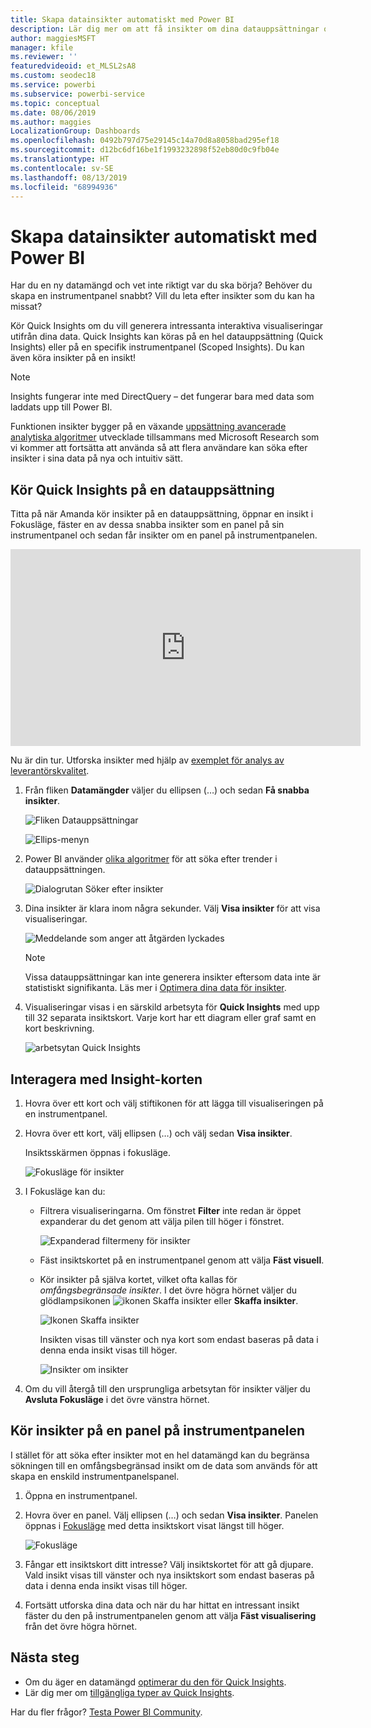 ```yaml
---
title: Skapa datainsikter automatiskt med Power BI
description: Lär dig mer om att få insikter om dina datauppsättningar och instrumentpanelers paneler.
author: maggiesMSFT
manager: kfile
ms.reviewer: ''
featuredvideoid: et_MLSL2sA8
ms.custom: seodec18
ms.service: powerbi
ms.subservice: powerbi-service
ms.topic: conceptual
ms.date: 08/06/2019
ms.author: maggies
LocalizationGroup: Dashboards
ms.openlocfilehash: 0492b797d75e29145c14a70d8a8058bad295ef18
ms.sourcegitcommit: d12bc6df16be1f1993232898f52eb80d0c9fb04e
ms.translationtype: HT
ms.contentlocale: sv-SE
ms.lasthandoff: 08/13/2019
ms.locfileid: "68994936"
---
```

# <a name="generate-data-insights-automatically-with-power-bi"></a>Skapa datainsikter automatiskt med Power BI
Har du en ny datamängd och vet inte riktigt var du ska börja?  Behöver du skapa en instrumentpanel snabbt?  Vill du leta efter insikter som du kan ha missat?

Kör Quick Insights om du vill generera intressanta interaktiva visualiseringar utifrån dina data. Quick Insights kan köras på en hel datauppsättning (Quick Insights) eller på en specifik instrumentpanel (Scoped Insights). Du kan även köra insikter på en insikt!

> [!NOTE]
> Insights fungerar inte med DirectQuery – det fungerar bara med data som laddats upp till Power BI.
> 

Funktionen insikter bygger på en växande [uppsättning avancerade analytiska algoritmer](service-insight-types.md) utvecklade tillsammans med Microsoft Research som vi kommer att fortsätta att använda så att flera användare kan söka efter insikter i sina data på nya och intuitiv sätt.

## <a name="run-quick-insights-on-a-dataset"></a>Kör Quick Insights på en datauppsättning
Titta på när Amanda kör insikter på en datauppsättning, öppnar en insikt i Fokusläge, fäster en av dessa snabba insikter som en panel på sin instrumentpanel och sedan får insikter om en panel på instrumentpanelen.

<iframe width="560" height="315" src="https://www.youtube.com/embed/et_MLSL2sA8" frameborder="0" allowfullscreen></iframe>


Nu är din tur. Utforska insikter med hjälp av [exemplet för analys av leverantörskvalitet](sample-supplier-quality.md).

1. Från fliken **Datamängder** väljer du ellipsen (…) och sedan **Få snabba insikter**.
   
    ![Fliken Datauppsättningar](media/service-insights/power-bi-ellipses.png)
   
    ![Ellips-menyn](media/service-insights/power-bi-tab.png)
2. Power BI använder [olika algoritmer](service-insight-types.md) för att söka efter trender i datauppsättningen.
   
    ![Dialogrutan Söker efter insikter](media/service-insights/pbi_autoinsightssearching.png)
3. Dina insikter är klara inom några sekunder.  Välj **Visa insikter** för att visa visualiseringar.
   
    ![Meddelande som anger att åtgärden lyckades](media/service-insights/pbi_autoinsightsuccess.png)
   
    > [!NOTE]
    > Vissa datauppsättningar kan inte generera insikter eftersom data inte är statistiskt signifikanta.  Läs mer i [Optimera dina data för insikter](service-insights-optimize.md).
    > 
    
4. Visualiseringar visas i en särskild arbetsyta för **Quick Insights** med upp till 32 separata insiktskort. Varje kort har ett diagram eller graf samt en kort beskrivning.
   
    ![arbetsytan Quick Insights](media/service-insights/power-bi-insights.png)

## <a name="interact-with-the-insight-cards"></a>Interagera med Insight-korten

1. Hovra över ett kort och välj stiftikonen för att lägga till visualiseringen på en instrumentpanel.

2. Hovra över ett kort, välj ellipsen (…) och välj sedan **Visa insikter**. 

    Insiktsskärmen öppnas i fokusläge.
   
    ![Fokusläge för insikter](media/service-insights/power-bi-insight-focus.png)
3. I Fokusläge kan du:
   
   * Filtrera visualiseringarna. Om fönstret **Filter** inte redan är öppet expanderar du det genom att välja pilen till höger i fönstret.

       ![Expanderad filtermeny för insikter](media/service-insights/power-bi-insights-filter-new.png)
   * Fäst insiktskortet på en instrumentpanel genom att välja **Fäst visuell**.
   * Kör insikter på själva kortet, vilket ofta kallas för *omfångsbegränsade insikter*. I det övre högra hörnet väljer du glödlampsikonen ![ikonen Skaffa insikter](media/service-insights/power-bi-bulb-icon.png) eller **Skaffa insikter**.
     
       ![Ikonen Skaffa insikter](media/service-insights/pbi-autoinsights-tile.png)
     
     Insikten visas till vänster och nya kort som endast baseras på data i denna enda insikt visas till höger.
     
       ![Insikter om insikter](media/service-insights/power-bi-insights-on-insights-new.png)
4. Om du vill återgå till den ursprungliga arbetsytan för insikter väljer du **Avsluta Fokusläge** i det övre vänstra hörnet.

## <a name="run-insights-on-a-dashboard-tile"></a>Kör insikter på en panel på instrumentpanelen
I stället för att söka efter insikter mot en hel datamängd kan du begränsa sökningen till en omfångsbegränsad insikt om de data som används för att skapa en enskild instrumentpanelspanel. 

1. Öppna en instrumentpanel.
2. Hovra över en panel. Välj ellipsen (…) och sedan **Visa insikter**. Panelen öppnas i [Fokusläge](service-focus-mode.md) med detta insiktskort visat längst till höger.    
   
    ![Fokusläge](media/service-insights/pbi-insights-tile.png)    
3. Fångar ett insiktskort ditt intresse? Välj insiktskortet för att gå djupare. Vald insikt visas till vänster och nya insiktskort som endast baseras på data i denna enda insikt visas till höger.    
4. Fortsätt utforska dina data och när du har hittat en intressant insikt fäster du den på instrumentpanelen genom att välja **Fäst visualisering** från det övre högra hörnet.

## <a name="next-steps"></a>Nästa steg
- Om du äger en datamängd [optimerar du den för Quick Insights](service-insights-optimize.md).
- Lär dig mer om [tillgängliga typer av Quick Insights](service-insight-types.md).

Har du fler frågor? [Testa Power BI Community](http://community.powerbi.com/).


